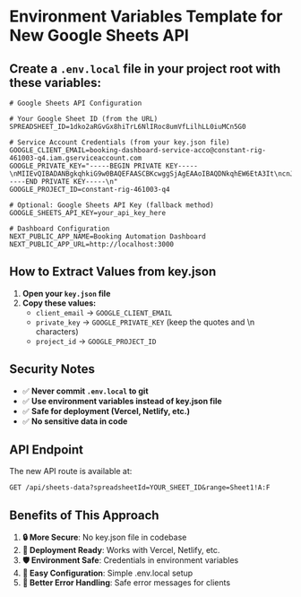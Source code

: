 # Environment Variables Template for New Google Sheets API

## Create a `.env.local` file in your project root with these variables:

```env
# Google Sheets API Configuration

# Your Google Sheet ID (from the URL)
SPREADSHEET_ID=1dko2aRGvGx8hiTrL6NlIRoc8umVfLilhLL0iuMCn5G0

# Service Account Credentials (from your key.json file)
GOOGLE_CLIENT_EMAIL=booking-dashboard-service-acco@constant-rig-461003-q4.iam.gserviceaccount.com
GOOGLE_PRIVATE_KEY="-----BEGIN PRIVATE KEY-----\nMIIEvQIBADANBgkqhkiG9w0BAQEFAASCBKcwggSjAgEAAoIBAQDNkqhEW6EtA3It\ncnJYxvaUp6tuefuIhCuyflV7qovALwe8Y174+K2jJIgqIwss9/Ah4652LiGCyg4+\nnfUsxvwqHZo4OqKlAP/G8jLwbIrX1Fvc8GO5/ipf/JFer9Fg5yXlKBdVwNFxaEMX\nNHVI5YQtUbkHgNDG8ll5+1ELSaVsUtregEODyIY2ewk+Qr96fApfZeywN+zYZGJu\nrQ4JuPmRFQ85EH0p8IRQqDzV3C4KtmGswFGUHBSGuzZDjNHaA6sPsoBm4BSk+WpY\n233Rxe5rnbuYj3fJn7hIxp+DdeH5pvxkzc1tRKY82HFt1zs9CAhEBsnztXzYt+0S\nRbMrMU1TAgMBAAECggEAJGQVYIB+ADtvb2cmodua1Ab4fIaghfKrz524oTs4IQ3S\nR0GqEtXm2w4BAsCQXmYHvuAQxr/007PUILaSq9oP0p7J6bFLkH0kSkIezVvRmlJv\n7qUpakf5lWNfEo16ObbBiRb3RolrKjHESqvRJVXn96PTZuYhT06gk0zvdFmVrJ6O\no7NignnVoUmGdJgYWZSCTgzf4x11hSRA2w2DOXj2eyhhnYmBlXNnseNSpAhZXw1v\nsWW+cazvHqVSLVbt9aCM7tFcxcQTlZ73fGfUBwNyUyx3rm5m5VEvIyydFHNyUdw+\nt5tMB7xTicq4F8Z98shoTKdLgu/VRkhHY20d+plOMQKBgQD8aNZ3TGYeaGBho4SI\nQ7udEXeydZaBqwgexXBmU9NxbgADn46+huLaPtIMqlw8aP+cojH9P+MprzCR/K97\nYJM8F1b1DVfiZleUx8rjQNvIFI4uHPuNNMerMStD0tthYLm8U97/zkwVA317ak+8\nkRyEaXvc4EtfS03EZY5Qe70qIwKBgQDQf0LxY8jsHF6DgG2WW+zWaj+b0Q8BzFoL\n9Z8m8a48MaB2yZ6JzPI1/ANNO/NGR4uGlja6/kyxb2mzbsTQ1GgRsEWp7jeA+OFL\nRSaHJsFR6wHw6jRUaqyBMjleNDddRhbSM8ZgBJPZ/ARSKXhXa8FBsrjogMcQdCAw\ng8AgMgYLEQKBgQCgz8Jj+17MXL+bNWzIzC6J4YkbP+OF9YuU30G/UATUrbqAlHWD\nWbjKR1/YBeoB6vt/ta6XpM57zkvpls3Okzb6//u84KVvbri555iRtM7R6Ja1Nm3m\nBwx3OzpPWdW/crqjC+R1od/DO5gEuzTV9LXwfqwViyk6K2X+jJ1hFZTtdQKBgFiu\nOGf5vEUJD/44yuPQN50/VczNj+eA5q/9ifMDistZhFniCces3zys8y6PmDrFRYg6\nLg89CJvTuo6yR45XOeiEJC1SAFOgCBt+zxNfHYzdO1cgFp/tO3A8T4BND1th62T+\n1pqSd9yYv7G+p8vvLiTmgpWJ6KGL8wEPmNFY1Y8xAoGATUKXg99i4JG9joi6O6LG\nTokmO/QeOwcZdOHweN4m7uAng1IagOxKou9m4xNggn1d4cyQtEP7dnafdQPEgCni\ndeEyhtBoGm1TOmvII/TEPbT649/z+Ntduh9LP1ndUPVXsahEI2mL0x9oAdLj9lhA\nsidvlqgNiv2wffRrFF0Zivk=\n-----END PRIVATE KEY-----\n"
GOOGLE_PROJECT_ID=constant-rig-461003-q4

# Optional: Google Sheets API Key (fallback method)
GOOGLE_SHEETS_API_KEY=your_api_key_here

# Dashboard Configuration
NEXT_PUBLIC_APP_NAME=Booking Automation Dashboard
NEXT_PUBLIC_APP_URL=http://localhost:3000
```

## How to Extract Values from key.json

1. **Open your `key.json` file**
2. **Copy these values:**
   - `client_email` → `GOOGLE_CLIENT_EMAIL`
   - `private_key` → `GOOGLE_PRIVATE_KEY` (keep the quotes and \n characters)
   - `project_id` → `GOOGLE_PROJECT_ID`

## Security Notes

- ✅ **Never commit `.env.local` to git**
- ✅ **Use environment variables instead of key.json file**
- ✅ **Safe for deployment (Vercel, Netlify, etc.)**
- ✅ **No sensitive data in code**

## API Endpoint

The new API route is available at:
```
GET /api/sheets-data?spreadsheetId=YOUR_SHEET_ID&range=Sheet1!A:F
```

## Benefits of This Approach

1. **🔒 More Secure**: No key.json file in codebase
2. **🚀 Deployment Ready**: Works with Vercel, Netlify, etc.
3. **🛡️ Environment Safe**: Credentials in environment variables
4. **🔧 Easy Configuration**: Simple .env.local setup
5. **📝 Better Error Handling**: Safe error messages for clients 